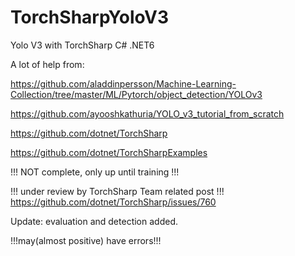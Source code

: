 # TorchSharpYoloV3
Yolo V3 with TorchSharp C# .NET6


A lot of help from:


https://github.com/aladdinpersson/Machine-Learning-Collection/tree/master/ML/Pytorch/object_detection/YOLOv3

https://github.com/ayooshkathuria/YOLO_v3_tutorial_from_scratch

https://github.com/dotnet/TorchSharp

https://github.com/dotnet/TorchSharpExamples


!!! NOT complete, only up until training !!!

!!! under review by TorchSharp Team related post !!!
https://github.com/dotnet/TorchSharp/issues/760



Update:
evaluation and detection added.


!!!may(almost positive) have errors!!!
